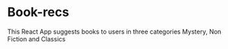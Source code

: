 # Book-recs
This React App suggests books to users in three categories Mystery, Non Fiction and Classics
